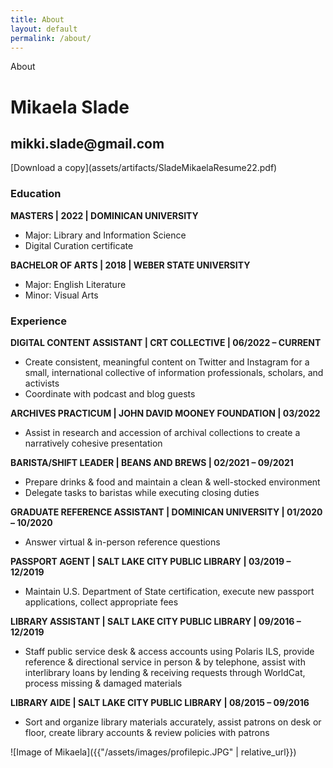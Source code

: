 ```yaml
---
title: About
layout: default
permalink: /about/
---
```

About
<h1> Mikaela Slade </h1>
<h2> mikki.slade@gmail.com </h2>
<div class= "content-left" markdown="1">
[Download a copy](assets/artifacts/SladeMikaelaResume22.pdf)

### **Education** ###
**MASTERS | 2022 | DOMINICAN UNIVERSITY**
* Major: Library and Information Science
* Digital Curation certificate

**BACHELOR OF ARTS | 2018 | WEBER STATE UNIVERSITY**
* Major: English Literature		
* Minor: Visual Arts

### **Experience** ###
**DIGITAL CONTENT ASSISTANT | CRT COLLECTIVE | 06/2022 – CURRENT**
* Create consistent, meaningful content on Twitter and Instagram for a small, international collective of information professionals, scholars, and activists
* Coordinate with podcast and blog guests

**ARCHIVES PRACTICUM | JOHN DAVID MOONEY FOUNDATION | 03/2022**
* Assist in research and accession of archival collections to create a narratively cohesive presentation

**BARISTA/SHIFT LEADER | BEANS AND BREWS | 02/2021 – 09/2021**
* Prepare drinks & food and maintain a clean & well-stocked environment
* Delegate tasks to baristas while executing closing duties

**GRADUATE REFERENCE ASSISTANT | DOMINICAN UNIVERSITY | 01/2020 – 10/2020**
* Answer virtual & in-person reference questions

**PASSPORT AGENT | SALT LAKE CITY PUBLIC LIBRARY | 03/2019 – 12/2019**
* Maintain U.S. Department of State certification, execute new passport applications, collect appropriate fees

**LIBRARY ASSISTANT | SALT LAKE CITY PUBLIC LIBRARY | 09/2016 – 12/2019**
* Staff public service desk & access accounts using Polaris ILS, provide reference & directional service in person & by telephone, assist with interlibrary loans by lending & receiving requests through WorldCat, process missing & damaged materials

**LIBRARY AIDE | SALT LAKE CITY PUBLIC LIBRARY | 08/2015 – 09/2016**
* Sort and organize library materials accurately, assist patrons on desk or floor, create library accounts & review policies with patrons


</div>
<div class= "img-right" markdown="1">
![Image of Mikaela]({{"/assets/images/profilepic.JPG" | relative_url}})
</div>
